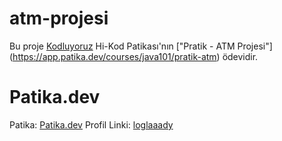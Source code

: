 # atm-projesi

Bu proje [Kodluyoruz](https://www.kodluyoruz.org) Hi-Kod Patikası'nın ["Pratik - ATM Projesi"] (https://app.patika.dev/courses/java101/pratik-atm) ödevidir.

# Patika.dev
Patika: [Patika.dev](https://www.patika.dev/tr)
Profil Linki: [loglaaady](https://app.patika.dev/loglaaady)
